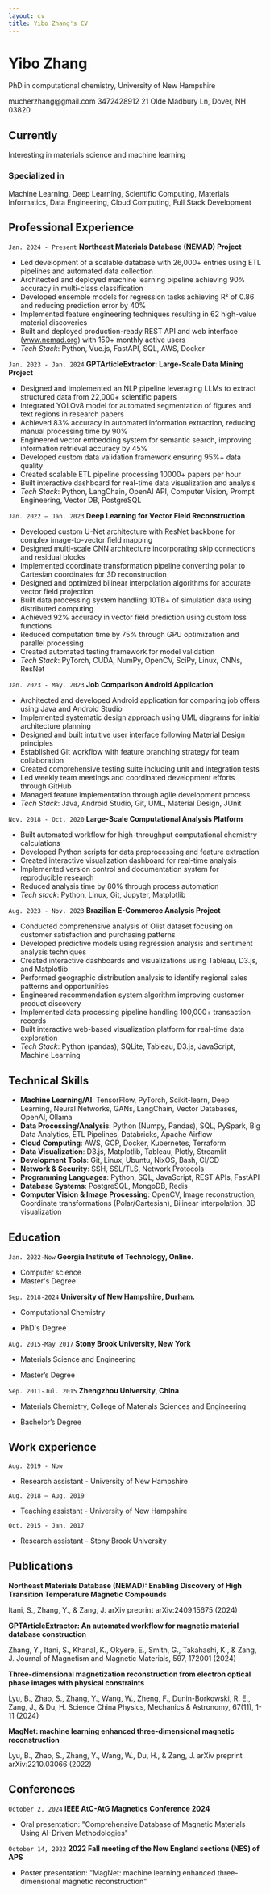 ```yaml
---
layout: cv
title: Yibo Zhang's CV
---
```

# Yibo Zhang
PhD in computational chemistry, University of New Hampshire

<div id="webaddress">
    <i class="fa fa-envelope-square"></i> <a>mucherzhang@gmail.com</a>
    <i class="fa fa-phone-square"></i> <a>3472428912</a>
    <i class="fa fa-home"></i> <a>21 Olde Madbury Ln, Dover, NH 03820</a>
</div>


## Currently

Interesting in materials science and machine learning 
### Specialized in

Machine Learning, Deep Learning, Scientific Computing, Materials Informatics, Data Engineering, Cloud Computing, Full Stack Development

## Professional Experience
`Jan. 2024 - Present`
__Northeast Materials Database (NEMAD) Project__

- Led development of a scalable database with 26,000+ entries using ETL pipelines and automated data collection
- Architected and deployed machine learning pipeline achieving 90% accuracy in multi-class classification
- Developed ensemble models for regression tasks achieving R² of 0.86 and reducing prediction error by 40%
- Implemented feature engineering techniques resulting in 62 high-value material discoveries
- Built and deployed production-ready REST API and web interface (www.nemad.org) with 150+ monthly active users
- _Tech Stack_: Python, Vue.js, FastAPI, SQL, AWS, Docker

`Jan. 2023 - Jan. 2024`
__GPTArticleExtractor: Large-Scale Data Mining Project__

- Designed and implemented an NLP pipeline leveraging LLMs to extract structured data from 22,000+ scientific papers
- Integrated YOLOv8 model for automated segmentation of figures and text regions in research papers
- Achieved 83% accuracy in automated information extraction, reducing manual processing time by 90%
- Engineered vector embedding system for semantic search, improving information retrieval accuracy by 45%
- Developed custom data validation framework ensuring 95%+ data quality
- Created scalable ETL pipeline processing 10000+ papers per hour
- Built interactive dashboard for real-time data visualization and analysis
- _Tech Stack_: Python, LangChain, OpenAI API, Computer Vision, Prompt Engineering, Vector DB, PostgreSQL

`Jan. 2022 – Jan. 2023`
__Deep Learning for Vector Field Reconstruction__

- Developed custom U-Net architecture with ResNet backbone for complex image-to-vector field mapping
- Designed multi-scale CNN architecture incorporating skip connections and residual blocks
- Implemented coordinate transformation pipeline converting polar to Cartesian coordinates for 3D reconstruction
- Designed and optimized bilinear interpolation algorithms for accurate vector field projection
- Built data processing system handling 10TB+ of simulation data using distributed computing
- Achieved 92% accuracy in vector field prediction using custom loss functions
- Reduced computation time by 75% through GPU optimization and parallel processing
- Created automated testing framework for model validation
- _Tech Stack_: PyTorch, CUDA, NumPy, OpenCV, SciPy, Linux, CNNs, ResNet

`Jan. 2023 - May. 2023`
__Job Comparison Android Application__

- Architected and developed Android application for comparing job offers using Java and Android Studio
- Implemented systematic design approach using UML diagrams for initial architecture planning
- Designed and built intuitive user interface following Material Design principles
- Established Git workflow with feature branching strategy for team collaboration
- Created comprehensive testing suite including unit and integration tests
- Led weekly team meetings and coordinated development efforts through GitHub
- Managed feature implementation through agile development process
- _Tech Stack_: Java, Android Studio, Git, UML, Material Design, JUnit

`Nov. 2018 - Oct. 2020`
__Large-Scale Computational Analysis Platform__

- Built automated workflow for high-throughput computational chemistry calculations
- Developed Python scripts for data preprocessing and feature extraction
- Created interactive visualization dashboard for real-time analysis
- Implemented version control and documentation system for reproducible research
- Reduced analysis time by 80% through process automation
- _Tech stack_: Python, Linux, Git, Jupyter, Matplotlib

`Aug. 2023 - Nov. 2023`
__Brazilian E-Commerce Analysis Project__

- Conducted comprehensive analysis of Olist dataset focusing on customer satisfaction and purchasing patterns
- Developed predictive models using regression analysis and sentiment analysis techniques
- Created interactive dashboards and visualizations using Tableau, D3.js, and Matplotlib
- Performed geographic distribution analysis to identify regional sales patterns and opportunities
- Engineered recommendation system algorithm improving customer product discovery
- Implemented data processing pipeline handling 100,000+ transaction records
- Built interactive web-based visualization platform for real-time data exploration
- _Tech Stack_: Python (pandas), SQLite, Tableau, D3.js, JavaScript, Machine Learning



<!---
`Nov. 2020 - May 2021`
__Permanent magnets calculation__
- _Supervisor: Prof. Jiadong Zang_
- Find potential Permanent magnets in database with python.
- Use VASP to calculate potential materials’ magnetic property.

`Nov. 2016-Oct. 2017`
__Application of biochar for the removal of pollutants from water__
- _Supervisor: Prof. Alexander Orlov_
- Prepare biochar and study the preparation condition’s affection on biochar.
- Study the biochar’s PH, surface charge and explore its surface structure
- Study the biochar porosity with BET
- Study biochar’s absorption ability to nitrate and compare it with active carbon’s.

`Sep. 2016-Nov. 2016`
__Butterfly wing vapor sensor__
- _Supervisor: Prof. Alexander Orlov_
- Study the butterfly wing surface structure
- Explore different gas environment’s affection on butterfly wing reflection peak shift
- Study TiO2 and gold coating's affection on butterfly wing’s surface structure

`May 2016-Sep. 2016`
__Dust removal by a standing wave electric curtain__

- _Supervisor: Prof. Alexander Orlov_
- Make the electric curtain pattern with coated PEDOT:PSS, 3D-print conductive polymer and CVD copper wire.
- Simulate the dust with ground sand, nanoparticle and ground biochar
- Simulate the dust removal process with different voltage and different inclination angle

`Nov. 2015-May 2016`
__Self-cleaning coating__
- _Supervisor: Prof. Alexander Orlov_
- Compare hydrophilic difference between spinning coating’s sample and spray gun’s sample
- Explore the relationship between coating thickness and transparence.
- Explore the relationship between self-cleaning surface and stearic acid degradation rate.
- Simulate dust deposition process.
- Study The Impact of inclination angle on dust deposition.

`Aug. 2014-Jun. 2015`
__Membrane electrode preparation and characterization__
- _Supervisor: Prof. Qun XU_
- Preparation of MoS2/CNT membrane
- Characterize membrane Internal structure by SEM, XRD, TGA
- Test Charge and discharge performance of charge and discharge performance


## Online learning and books
### Coursera
- Machine Learning by Stanford University 
- Programming Languages, Part A 

### freeCodeCamp
- JavaScript Algorithms and Data Structures 
- Legacy Back End

### Udemy
- Angular – The Complete Guide
- PHP for Beginners – Become a PHP Master
-->

## Technical Skills

- **Machine Learning/AI**: TensorFlow, PyTorch, Scikit-learn, Deep Learning, Neural Networks, GANs, LangChain, Vector Databases, OpenAI, Ollama
- **Data Processing/Analysis**: Python (Numpy, Pandas), SQL, PySpark, Big Data Analytics, ETL Pipelines, Databricks, Apache Airflow
- **Cloud Computing**: AWS, GCP, Docker, Kubernetes, Terraform
- **Data Visualization**: D3.js, Matplotlib, Tableau, Plotly, Streamlit
- **Development Tools**: Git, Linux, Ubuntu, NixOS, Bash, CI/CD
- **Network & Security**: SSH, SSL/TLS, Network Protocols
- **Programming Languages**: Python, SQL, JavaScript, REST APIs, FastAPI
- **Database Systems**: PostgreSQL, MongoDB, Redis
- **Computer Vision & Image Processing**: OpenCV, Image reconstruction, Coordinate transformations (Polar/Cartesian), Bilinear interpolation, 3D visualization



## Education

`Jan. 2022-Now`
__Georgia Institute of Technology, Online.__

- Computer science
- Master's Degree

`Sep. 2018-2024`
__University of New Hampshire, Durham.__

- Computational Chemistry
<!-- - GPA: 3.69/4.0 -->
- PhD's Degree


`Aug. 2015-May 2017`
__Stony Brook University, New York__

- Materials Science and Engineering
<!-- - GPA: 3.56/4.0 -->
- Master’s Degree

`Sep. 2011-Jul. 2015`
__Zhengzhou University, China__

- Materials Chemistry, College of Materials Sciences and Engineering
<!-- - GPA: 3.40/4.0 -->
- Bachelor’s Degree


## Work experience
`Aug. 2019 - Now`

- Research assistant - University of New Hampshire

`Aug. 2018 – Aug. 2019`

- Teaching assistant - University of New Hampshire

`Oct. 2015 - Jan. 2017`

- Research assistant - Stony Brook University



<!-- ### Footer

Last updated: May 2021 -->

## Publications

**Northeast Materials Database (NEMAD): Enabling Discovery of High Transition Temperature Magnetic Compounds**

Itani, S., Zhang, Y., & Zang, J.
arXiv preprint arXiv:2409.15675 (2024)

**GPTArticleExtractor: An automated workflow for magnetic material database construction**

Zhang, Y., Itani, S., Khanal, K., Okyere, E., Smith, G., Takahashi, K., & Zang, J.
Journal of Magnetism and Magnetic Materials, 597, 172001 (2024)

**Three-dimensional magnetization reconstruction from electron optical phase images with physical constraints**

Lyu, B., Zhao, S., Zhang, Y., Wang, W., Zheng, F., Dunin-Borkowski, R. E., Zang, J., & Du, H.
Science China Physics, Mechanics & Astronomy, 67(11), 1-11 (2024)


**MagNet: machine learning enhanced three-dimensional magnetic reconstruction**

Lyu, B., Zhao, S., Zhang, Y., Wang, W., Du, H., & Zang, J.
arXiv preprint arXiv:2210.03066 (2022)
## Conferences

`October 2, 2024`
__IEEE AtC-AtG Magnetics Conference 2024__

- Oral presentation: "Comprehensive Database of Magnetic Materials Using AI-Driven Methodologies"

`October 14, 2022`
__2022 Fall meeting of the New England sections (NES) of APS__


- Poster presentation: "MagNet: machine learning enhanced three-dimensional magnetic reconstruction"
